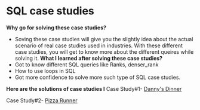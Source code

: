 # SQL case studies
**Why go for solving these case studies?**
- Soving these case studies will give you the slightly idea about the actual scenario of real case studies used in industries. With these different case studies, you will get to know more about the different queires while solving it.
**What I learned after solving these case studies?**
- Got to know different SQL queries like Ranks, denser_rank
- How to use loops in SQL
- Got more confidence to solve more such type of SQL case studies.

**Here are the solutions of case studies I**
Case Study#1- [Danny's Dinner](https://8weeksqlchallenge.com/case-study-1/)

Case Study#2- [Pizza Runner](https://8weeksqlchallenge.com/case-study-2/)
